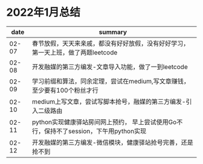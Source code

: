 # 2022年1月总结

|date|summary|
| - | - |
|02-07| 春节放假，天天来亲戚，都没有好好放假，没有好好学习，第一天上班，做了两题leetcode|
|02-08| 开发融媒的第三方编发-文章导入功能，做了一到leetcode|
|02-09| 学习前缀和算法，同余定理，尝试在medium,写文章赚钱，至少要有100个粉丝才行|
|02-10| medium上写文章，尝试写脚本抢号，融媒的第三方编发-引入二级路由|
|02-11| python实现健康驿站房间网上预约， 早上尝试使用Go不行，保持不了session，下午用python实现|
|02-12| 开发融媒的第三方编发-微信模块，健康驿站抢号完善，还是抢不到|